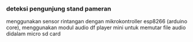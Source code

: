 ### deteksi pengunjung stand pameran

menggunakan sensor rintangan dengan mikrokontroller esp8266 (arduino core), menggunakan modul audio df player mini untuk memutar file audio didalam micro sd card
